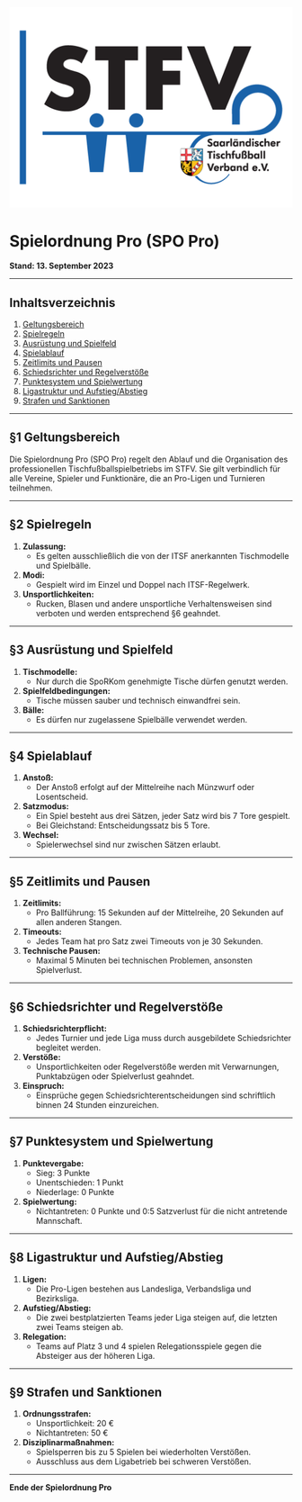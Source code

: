 ![STFV Logo](images/STFV-LOGO.png)

# Spielordnung Pro (SPO Pro)

**Stand: 13. September 2023**

---

## Inhaltsverzeichnis

1. [Geltungsbereich](#geltungsbereich)
2. [Spielregeln](#spielregeln)
3. [Ausrüstung und Spielfeld](#ausrüstung-und-spielfeld)
4. [Spielablauf](#spielablauf)
5. [Zeitlimits und Pausen](#zeitlimits-und-pausen)
6. [Schiedsrichter und Regelverstöße](#schiedsrichter-und-regelverstöße)
7. [Punktesystem und Spielwertung](#punktesystem-und-spielwertung)
8. [Ligastruktur und Aufstieg/Abstieg](#ligastruktur-und-aufstiegabstieg)
9. [Strafen und Sanktionen](#strafen-und-sanktionen)

---

## §1 Geltungsbereich

Die Spielordnung Pro (SPO Pro) regelt den Ablauf und die Organisation des professionellen Tischfußballspielbetriebs im STFV. Sie gilt verbindlich für alle Vereine, Spieler und Funktionäre, die an Pro-Ligen und Turnieren teilnehmen.

---

## §2 Spielregeln

1. **Zulassung:**
   - Es gelten ausschließlich die von der ITSF anerkannten Tischmodelle und Spielbälle.
2. **Modi:**
   - Gespielt wird im Einzel und Doppel nach ITSF-Regelwerk.
3. **Unsportlichkeiten:**
   - Rucken, Blasen und andere unsportliche Verhaltensweisen sind verboten und werden entsprechend §6 geahndet.

---

## §3 Ausrüstung und Spielfeld

1. **Tischmodelle:**
   - Nur durch die SpoRKom genehmigte Tische dürfen genutzt werden.
2. **Spielfeldbedingungen:**
   - Tische müssen sauber und technisch einwandfrei sein.
3. **Bälle:**
   - Es dürfen nur zugelassene Spielbälle verwendet werden.

---

## §4 Spielablauf

1. **Anstoß:**
   - Der Anstoß erfolgt auf der Mittelreihe nach Münzwurf oder Losentscheid.
2. **Satzmodus:**
   - Ein Spiel besteht aus drei Sätzen, jeder Satz wird bis 7 Tore gespielt.
   - Bei Gleichstand: Entscheidungssatz bis 5 Tore.
3. **Wechsel:**
   - Spielerwechsel sind nur zwischen Sätzen erlaubt.

---

## §5 Zeitlimits und Pausen

1. **Zeitlimits:**
   - Pro Ballführung: 15 Sekunden auf der Mittelreihe, 20 Sekunden auf allen anderen Stangen.
2. **Timeouts:**
   - Jedes Team hat pro Satz zwei Timeouts von je 30 Sekunden.
3. **Technische Pausen:**
   - Maximal 5 Minuten bei technischen Problemen, ansonsten Spielverlust.

---

## §6 Schiedsrichter und Regelverstöße

1. **Schiedsrichterpflicht:**
   - Jedes Turnier und jede Liga muss durch ausgebildete Schiedsrichter begleitet werden.
2. **Verstöße:**
   - Unsportlichkeiten oder Regelverstöße werden mit Verwarnungen, Punktabzügen oder Spielverlust geahndet.
3. **Einspruch:**
   - Einsprüche gegen Schiedsrichterentscheidungen sind schriftlich binnen 24 Stunden einzureichen.

---

## §7 Punktesystem und Spielwertung

1. **Punktevergabe:**
   - Sieg: 3 Punkte
   - Unentschieden: 1 Punkt
   - Niederlage: 0 Punkte
2. **Spielwertung:**
   - Nichtantreten: 0 Punkte und 0:5 Satzverlust für die nicht antretende Mannschaft.

---

## §8 Ligastruktur und Aufstieg/Abstieg

1. **Ligen:**
   - Die Pro-Ligen bestehen aus Landesliga, Verbandsliga und Bezirksliga.
2. **Aufstieg/Abstieg:**
   - Die zwei bestplatzierten Teams jeder Liga steigen auf, die letzten zwei Teams steigen ab.
3. **Relegation:**
   - Teams auf Platz 3 und 4 spielen Relegationsspiele gegen die Absteiger aus der höheren Liga.

---

## §9 Strafen und Sanktionen

1. **Ordnungsstrafen:**
   - Unsportlichkeit: 20 €
   - Nichtantreten: 50 €
2. **Disziplinarmaßnahmen:**
   - Spielsperren bis zu 5 Spielen bei wiederholten Verstößen.
   - Ausschluss aus dem Ligabetrieb bei schweren Verstößen.

---

**Ende der Spielordnung Pro**
